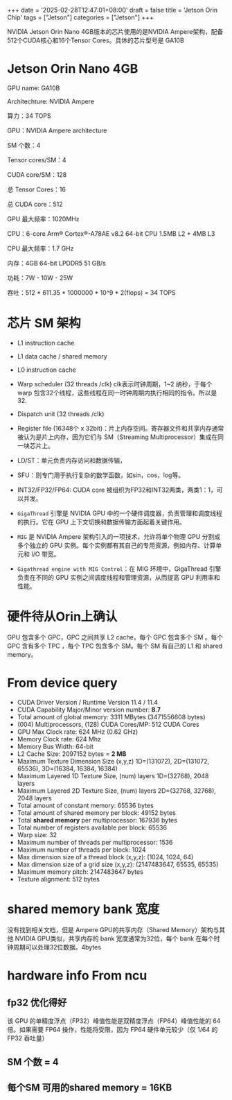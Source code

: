 +++
date = '2025-02-28T12:47:01+08:00'
draft = false
title = 'Jetson Orin Chip'
tags = ["Jetson"]
categories = ["Jetson"]
+++


NVIDIA Jetson Orin Nano 4GB版本的芯片使用的是NVIDIA Ampere架构，配备512个CUDA核心和16个Tensor Cores。具体的芯片型号是 GA10B

# Jetson Orin Nano 4GB

GPU name: GA10B

Architechture: NVIDIA Ampere

算力：34 TOPS

GPU：NVIDIA Ampere architecture 

SM 个数：4

Tensor cores/SM：4

CUDA core/SM：128

总 Tensor Cores：16 

总 CUDA core：512

GPU 最大频率：1020MHz

CPU：6-core Arm® Cortex®-A78AE v8.2 64-bit CPU 1.5MB L2 + 4MB L3

CPU 最大频率：1.7 GHz

内存：4GB 64-bit LPDDR5 51 GB/s

功耗：7W - 10W - 25W

吞吐：512 * 611.35 * 1000000 * 10^9 * 2(flops) = 34 TOPS


# 芯片 SM 架构

- L1 instruction cache
- L1 data cache / shared memory
- L0 instruction cache
- Warp scheduler (32 threads /clk) clk表示时钟周期，1~2 纳秒，于每个 warp 包含32个线程，这些线程在同一时钟周期内执行相同的指令。所以是 32.

- Dispatch unit (32 threads /clk)
- Register file (16348个 x 32bit)：片上内存空间。寄存器文件和共享内存通常被认为是片上内存，因为它们与 SM（Streaming Multiprocessor）集成在同一块芯片上。
- LD/ST：单元负责内存访问和数据传输，
- SFU：则专门用于执行复杂的数学函数，如sin，cos，log等。
- INT32/FP32/FP64: CUDA core 被组织为FP32和INT32两类，两类1：1，可以并发。


- `GigaThread` 引擎是 NVIDIA GPU 中的一个硬件调度器，负责管理和调度线程的执行。它在 GPU 上下文切换和数据传输方面起着关键作用。
- `MIG` 是 NVIDIA Ampere 架构引入的一项技术，允许将单个物理 GPU 分割成多个独立的 GPU 实例。每个实例都有其自己的专用资源，例如内存、计算单元和 I/O 带宽。
- `Gigathread engine with MIG Control`：在 MIG 环境中，GigaThread 引擎负责在不同的 GPU 实例之间调度线程和管理资源，从而提高 GPU 利用率和性能。


# 硬件待从Orin上确认

GPU 包含多个 GPC，GPC 之间共享 L2 cache，每个 GPC 包含多个 SM 。每个 GPC 含有多个 TPC ，每个 TPC 包含多个 SM。每个 SM 有自己的 L1 和 shared memory。

# From device query

- CUDA Driver Version / Runtime Version          11.4 / 11.4
- CUDA Capability Major/Minor version number:    **8.7**
- Total amount of global memory:                 3311 MBytes (3471556608 bytes)
- (004) Multiprocessors, (128) CUDA Cores/MP:    512 CUDA Cores
- GPU Max Clock rate:                            624 MHz (0.62 GHz)
- Memory Clock rate:                             624 Mhz
- Memory Bus Width:                              64-bit
- L2 Cache Size:                                 2097152 bytes = **2 MB**
- Maximum Texture Dimension Size (x,y,z)         1D=(131072), 2D=(131072, 65536), 3D=(16384, 16384, 16384)
- Maximum Layered 1D Texture Size, (num) layers  1D=(32768), 2048 layers
- Maximum Layered 2D Texture Size, (num) layers  2D=(32768, 32768), 2048 layers
- Total amount of constant memory:               65536 bytes
- Total amount of shared memory per block:       49152 bytes
- Total **shared memory** per multiprocessor:    167936 bytes
- Total number of registers available per block: 65536
- Warp size:                                     32
- Maximum number of threads per multiprocessor:  1536
- Maximum number of threads per block:           1024
- Max dimension size of a thread block (x,y,z): (1024, 1024, 64)
- Max dimension size of a grid size    (x,y,z): (2147483647, 65535, 65535)
- Maximum memory pitch:                          2147483647 bytes
- Texture alignment:                             512 bytes



# shared memory bank 宽度

没有找到相关文档，但是 Ampere GPU的共享内存（Shared Memory）架构与其他 NVIDIA GPU类似，共享内存的 bank 宽度通常为32位，每个 bank 在每个时钟周期可以处理32位数据。4bytes


# hardware info From ncu
## fp32 优化得好

该 GPU 的单精度浮点（FP32）峰值性能是双精度浮点（FP64）峰值性能的 64 倍。如果需要 FP64 操作，性能将受限，因为 FP64 硬件单元较少（仅 1/64 的 FP32 吞吐量） 

## SM 个数 = 4 
## 每个SM 可用的shared memory = 16KB

